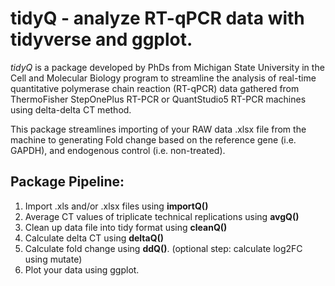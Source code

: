 # tidyQ - analyze RT-qPCR data with tidyverse and ggplot.

*tidyQ* is a package developed by PhDs from Michigan State University in the Cell and Molecular Biology program to streamline the analysis of real-time quantitative polymerase chain reaction (RT-qPCR) data gathered from ThermoFisher StepOnePlus RT-PCR or QuantStudio5 RT-PCR machines using delta-delta CT method.

This package streamlines importing of your RAW data .xlsx file from the machine to generating Fold change based on the reference gene (i.e. GAPDH), and endogenous control (i.e. non-treated).  

## __Package Pipeline:__
1. Import .xls and/or .xlsx files using __importQ()__
2. Average CT values of triplicate technical replications using __avgQ()__
3. Clean up data file into tidy format using __cleanQ()__
4. Calculate delta CT using __deltaQ()__
5. Calculate fold change using __ddQ()__. (optional step: calculate log2FC using mutate)
6. Plot your data using ggplot.


